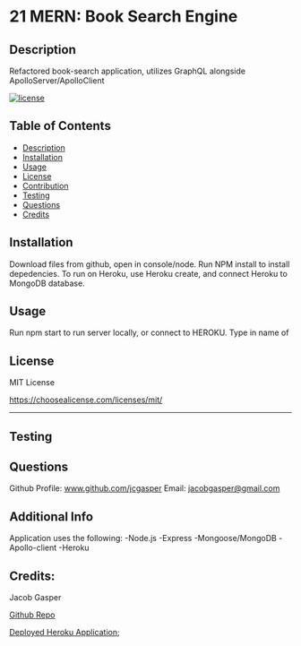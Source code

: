 # 21 MERN: Book Search Engine


## Description

  Refactored book-search application, utilizes GraphQL alongside ApolloServer/ApolloClient
  
  [![license](https://img.shields.io/badge/license-MITLicense-blue)](https://shields.io)
  
  ## Table of Contents 
  
  
  - [Description](#description)
  - [Installation](#installation)
  - [Usage](#usage)
  - [License](#license)
  - [Contribution](#contribution)
  - [Testing](#testing)
  - [Questions](#questions)
  - [Credits](#credits)
  
  
  ## Installation
  Download files from github, open in console/node. Run NPM install to install depedencies. To run on Heroku, use Heroku create, and connect Heroku to MongoDB database.
  
  ## Usage
  Run npm start to run server locally, or connect to HEROKU. Type in name of 


  ## License
  MIT License

  https://choosealicense.com/licenses/mit/


  ---
  
  
  ## Testing
  

  ## Questions
  Github Profile: www.github.com/jcgasper
  Email: jacobgasper@gmail.com

 
  ## Additional Info
  Application uses the following:
  -Node.js
  -Express
  -Mongoose/MongoDB
  -Apollo-client
  -Heroku
  

  ## Credits:

  Jacob Gasper

  [Github Repo](https://github.com/jcgasper/Book-Search-Engine "Github Repo")
  
  
  [Deployed Heroku Application](https://still-retreat-34522.herokuapp.com/ "Heroku app");